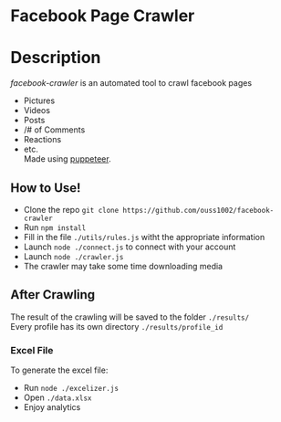 # Facebook Page Crawler
# Description
*facebook-crawler* is an automated tool to crawl facebook pages
  - Pictures
  - Videos
  - Posts
  - /# of Comments
  - Reactions
  - etc.  
Made using [puppeteer](https://github.com/puppeteer/puppeteer/).  

## How to Use!
  - Clone the repo `git clone https://github.com/ouss1002/facebook-crawler`
  - Run `npm install`
  - Fill in the file `./utils/rules.js` witht the appropriate information
  - Launch `node ./connect.js` to connect with your account
  - Launch `node ./crawler.js`
  - The crawler may take some time downloading media
## After Crawling
The result of the crawling will be saved to the folder `./results/`  
Every profile has its own directory `./results/profile_id`

### Excel File
To generate the excel file:
  - Run `node ./excelizer.js`
  - Open `./data.xlsx`
  - Enjoy analytics